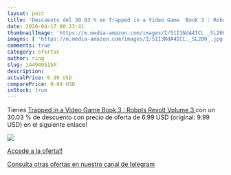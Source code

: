 ```yaml
---
layout: post
title: 'Descuento del 30.03 % en Trapped in a Video Game  Book 3 : Robots'
date: 2020-04-17 00:23:41
thumbnailImage: 'https://m.media-amazon.com/images/I/51I3NdA4ICL._SL200_.jpg'
images: [ 'https://m.media-amazon.com/images/I/51I3NdA4ICL._SL200_.jpg' ]
comments: true
category: ofertas
author: ring
slug: 144949515X
description:
actualPrice: 6.99 USD
comparePrice: 9.99 USD
inStock: true
---
```


Tienes [Trapped in a Video Game  Book 3 : Robots Revolt  Volume 3 ](https://www.amazon.com/dp/144949515X/?tag=redken08-20) con un 30.03 % de descuento con precio de oferta de 6.99 USD (original: 9.99 USD) en el siguiente enlace!

[![](https://m.media-amazon.com/images/I/51I3NdA4ICL._SL200_.jpg)](https://www.amazon.com/dp/144949515X/?tag=redken08-20)

[Accede a la oferta!!](https://www.amazon.com/dp/144949515X/?tag=redken08-20)

[Consulta otras ofertas en nuestro canal de telegram](https://t.me/s/ofertas25)
